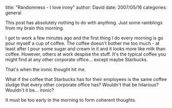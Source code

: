 
title: "Randomness - I love irony"
author: David
date: 2007/05/16
categories: general

This post has absolutely nothing to do with anything. Just some ramblings from my brain this morning. 

I got to work a few minutes ago and the first thing I do every morning is go pour myself a cup of coffee. The coffee doesn't bother me too much - at least after I pour some sugar and cream in it and it looks more like milk than coffee. However, others at work despise the stuff. It's the typical coffee you might find at any other corporate office... except maybe Starbucks. 

That's when the ironic thought hit me. 

What if the coffee that Starbucks has for their employees is the same coffee sludge that every other corporate office has? Wouldn't that be hilarious? Wouldn't it be... *ironic*? 

It must be too early in the morning to form coherent thoughts.

